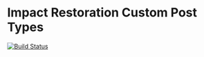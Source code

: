# Impact Restoration Custom Post Types

[![Build Status](https://travis-ci.org/impact-restoration/custom-post-types.svg?branch=master)](https://travis-ci.org/impact-restoration/custom-post-types)